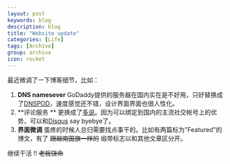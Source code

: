 ```yaml
---
layout: post
keywords: blog
description: blog
title: "Website update"
categories: [Life]
tags: [Archive]
group: archive
icon: rocket
---
```


最近微调了一下博客细节，比如：

1. **DNS namesever** GoDaddy提供的服务器在国内实在是不好用，只好替换成了[DNSPOD](https://www.dnspod.cn/)，速度感觉还不错，设计界面界面也很人性化。
2. **评论服务 ** 更换成了[多说](duoshuo.com)。因为可以绑定到国内的主流社交帐号上的优势，可以和[Disqus](www.disqus.com) say byebye了。
3. **界面微调** 蛋疼的时候人总归需要找点事干的。比如有两篇标为"Featured"的博文，有了 <del>跟越南国旗一样的</del> 缎带标志以和其他文章区分开。

继续干活 !! <del>老板饶命</del>
